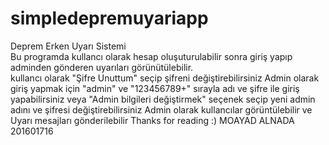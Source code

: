 # simpledepremuyariapp
Deprem Erken Uyarı Sistemi  
Bu programda kullancı olarak hesap oluşuturulabilir sonra giriş yapıp adminden gönderen uyarıları görünütülebilir.  
kullancı olarak "Şifre Unuttum" seçip şifreni değiştirebilirsiniz
Admin olarak giriş yapmak için "admin" ve "123456789+" sırayla adı ve şifre ile giriş yapabilirsiniz veya "Admin bilgileri değiştirmek" seçenek seçip yeni admin adını ve şifresi değiştirebilirsiniz
Admin olarak kullancılar görüntülebilir ve Uyarı mesajları gönderilebilir
Thanks for reading :)
MOAYAD ALNADA
201601716
